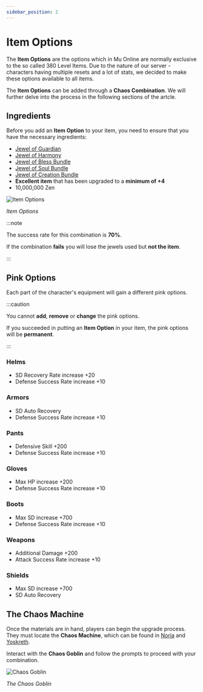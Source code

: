 ```yaml
---
sidebar_position: 2
---
```


# Item Options

The **Item Options** are the options which in Mu Online are normally exclusive to the so called 380 Level Items. Due to the nature of our server - characters having multiple resets and a lot of stats, we decided to make these options available to all items.

The **Item Options** can be added through a **Chaos Combination**. We will further delve into the process in the following sections of the artcle.

## Ingredients

Before you add an **Item Option** to your item, you need to ensure that you have the necessary ingredients:

- [Jewel of Guardian](/items/jewels/regular-jewels/jewel-of-guardian)
- [Jewel of Harmony](/items/jewels/regular-jewels/jewel-of-harmony)
- [Jewel of Bless Bundle](/items/jewels/regular-jewels/jewel-of-bless)
- [Jewel of Soul Bundle](/items/jewels/regular-jewels/jewel-of-soul)
- [Jewel of Creation Bundle](/items/jewels/regular-jewels/jewel-of-creation)
- **Excellent item** that has been upgraded to a **minimum of +4**
- 10,000,000 Zen

![Item Options](/img/crafting/item-options.png)

_Item Options_

:::note

The success rate for this combination is **70%**.

If the combination **fails** you will lose the jewels used but **not the item**.

:::

## Pink Options

Each part of the character's equipment will gain a different pink options.

:::caution

You cannot **add**, **remove** or **change** the pink options.

If you succeeded in putting an **Item Option** in your item, the pink options will be **permanent**.

:::

### Helms

- SD Recovery Rate increase +20
- Defense Success Rate increase +10

### Armors

- SD Auto Recovery
- Defense Success Rate increase +10

### Pants

- Defensive Skill +200
- Defense Success Rate increase +10

### Gloves

- Max HP increase +200
- Defense Success Rate increase +10

### Boots

- Max SD increase +700
- Defense Success Rate increase +10

### Weapons

- Additional Damage +200
- Attack Success Rate increase +10

### Shields

- Max SD increase +700
- SD Auto Recovery

## The Chaos Machine

Once the materials are in hand, players can begin the upgrade process. They must locate the **Chaos Machine**, which can be found in [Noria](/maps/noria) and [Yoskreth](/maps/yoskreth).

Interact with the **Chaos Goblin** and follow the prompts to proceed with your combination.

![Chaos Goblin](/img/crafting/chaos-goblin.png)

_The Chaos Goblin_
